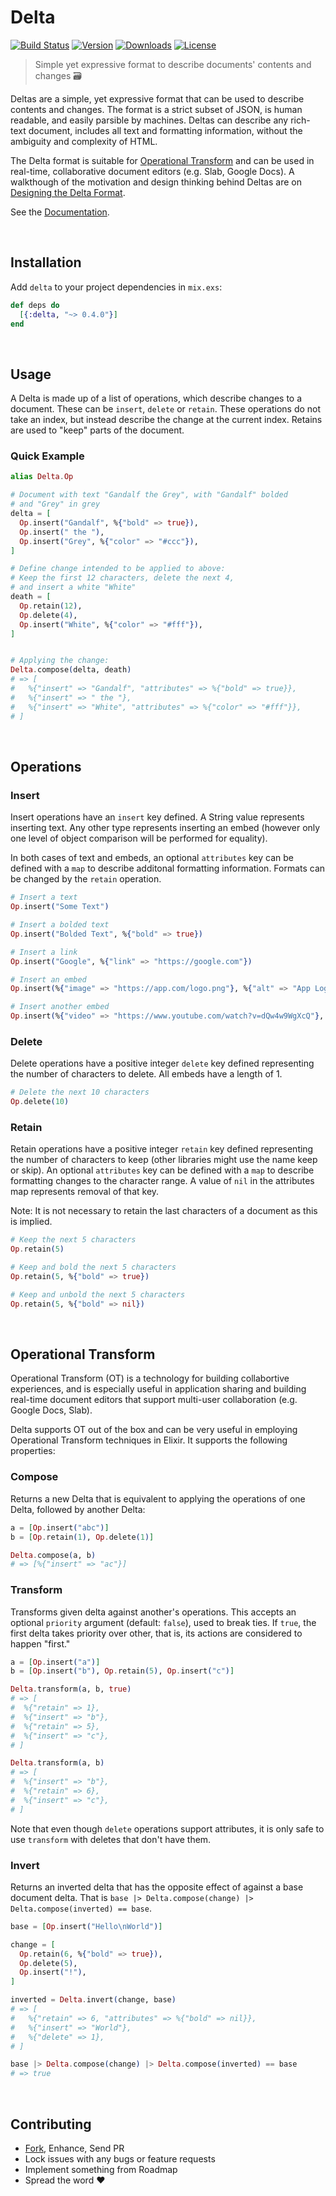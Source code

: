 # Delta

[![Build Status][badge-github]][github-build]
[![Version][badge-version]][hexpm]
[![Downloads][badge-downloads]][hexpm]
[![License][badge-license]][github-license]

> Simple yet expressive format to describe documents' contents and changes 🗃

Deltas are a simple, yet expressive format that can be used to describe contents and changes.
The format is a strict subset of JSON, is human readable, and easily parsible by machines.
Deltas can describe any rich-text document, includes all text and formatting information,
without the ambiguity and complexity of HTML.

The Delta format is suitable for [Operational Transform][wiki-ot] and can be used in real-time,
collaborative document editors (e.g. Slab, Google Docs). A walkthough of the motivation and
design thinking behind Deltas are on [Designing the Delta Format][quill-delta].

See the [Documentation][docs].

<br>

## Installation

Add `delta` to your project dependencies in `mix.exs`:

```elixir
def deps do
  [{:delta, "~> 0.4.0"}]
end
```

<br>

## Usage

A Delta is made up of a list of operations, which describe changes to a document. These can be
`insert`, `delete` or `retain`. These operations do not take an index, but instead describe the
change at the current index. Retains are used to "keep" parts of the document.

### Quick Example

```elixir
alias Delta.Op

# Document with text "Gandalf the Grey", with "Gandalf" bolded
# and "Grey" in grey
delta = [
  Op.insert("Gandalf", %{"bold" => true}),
  Op.insert(" the "),
  Op.insert("Grey", %{"color" => "#ccc"}),
]

# Define change intended to be applied to above:
# Keep the first 12 characters, delete the next 4,
# and insert a white "White"
death = [
  Op.retain(12),
  Op.delete(4),
  Op.insert("White", %{"color" => "#fff"}),
]


# Applying the change:
Delta.compose(delta, death)
# => [
#   %{"insert" => "Gandalf", "attributes" => %{"bold" => true}},
#   %{"insert" => " the "},
#   %{"insert" => "White", "attributes" => %{"color" => "#fff"}},
# ]
```

<br>

## Operations

### Insert

Insert operations have an `insert` key defined. A String value represents inserting text. Any
other type represents inserting an embed (however only one level of object comparison will be
performed for equality).

In both cases of text and embeds, an optional `attributes` key can be defined with a `map` to
describe additonal formatting information. Formats can be changed by the `retain` operation.

```elixir
# Insert a text
Op.insert("Some Text")

# Insert a bolded text
Op.insert("Bolded Text", %{"bold" => true})

# Insert a link
Op.insert("Google", %{"link" => "https://google.com"})

# Insert an embed
Op.insert(%{"image" => "https://app.com/logo.png"}, %{"alt" => "App Logo"})

# Insert another embed
Op.insert(%{"video" => "https://www.youtube.com/watch?v=dQw4w9WgXcQ"}, %{"width" => 420, "height" => 315})
```

### Delete

Delete operations have a positive integer `delete` key defined representing the number of
characters to delete. All embeds have a length of 1.

```elixir
# Delete the next 10 characters
Op.delete(10)
```

### Retain

Retain operations have a positive integer `retain` key defined representing the number of
characters to keep (other libraries might use the name keep or skip). An optional `attributes`
key can be defined with a `map` to describe formatting changes to the character range. A
value of `nil` in the attributes map represents removal of that key.

Note: It is not necessary to retain the last characters of a document as this is implied.

```elixir
# Keep the next 5 characters
Op.retain(5)

# Keep and bold the next 5 characters
Op.retain(5, %{"bold" => true})

# Keep and unbold the next 5 characters
Op.retain(5, %{"bold" => nil})
```

<br>

## Operational Transform

Operational Transform (OT) is a technology for building collabortive experiences, and is
especially useful in application sharing and building real-time document editors that support
multi-user collaboration (e.g. Google Docs, Slab).

Delta supports OT out of the box and can be very useful in employing Operational Transform
techniques in Elixir. It supports the following properties:

### Compose

Returns a new Delta that is equivalent to applying the operations of one Delta, followed
by another Delta:

```elixir
a = [Op.insert("abc")]
b = [Op.retain(1), Op.delete(1)]

Delta.compose(a, b)
# => [%{"insert" => "ac"}]
```

### Transform

Transforms given delta against another's operations. This accepts an optional `priority`
argument (default: `false`), used to break ties. If `true`, the first delta takes priority
over other, that is, its actions are considered to happen "first."

```elixir
a = [Op.insert("a")]
b = [Op.insert("b"), Op.retain(5), Op.insert("c")]

Delta.transform(a, b, true)
# => [
#  %{"retain" => 1},
#  %{"insert" => "b"},
#  %{"retain" => 5},
#  %{"insert" => "c"},
# ]

Delta.transform(a, b)
# => [
#  %{"insert" => "b"},
#  %{"retain" => 6},
#  %{"insert" => "c"},
# ]
```

Note that even though `delete` operations support attributes, it is only safe to
use `transform` with deletes that don't have them.

### Invert

Returns an inverted delta that has the opposite effect of against a base document delta.
That is `base |> Delta.compose(change) |> Delta.compose(inverted) == base`.

```elixir
base = [Op.insert("Hello\nWorld")]

change = [
  Op.retain(6, %{"bold" => true}),
  Op.delete(5),
  Op.insert("!"),
]

inverted = Delta.invert(change, base)
# => [
#   %{"retain" => 6, "attributes" => %{"bold" => nil}},
#   %{"insert" => "World"},
#   %{"delete" => 1},
# ]

base |> Delta.compose(change) |> Delta.compose(inverted) == base
# => true
```

<br>

## Contributing

- [Fork][github-fork], Enhance, Send PR
- Lock issues with any bugs or feature requests
- Implement something from Roadmap
- Spread the word :heart:

<br>

[badge-github]: https://github.com/slab/delta-elixir/actions/workflows/ci.yml/badge.svg
[badge-version]: https://img.shields.io/hexpm/v/delta.svg
[badge-license]: https://img.shields.io/hexpm/l/delta.svg
[badge-downloads]: https://img.shields.io/hexpm/dt/delta.svg
[hexpm]: https://hex.pm/packages/delta
[github-build]: https://github.com/slab/delta-elixir/actions/workflows/ci.yml
[github-license]: https://github.com/slab/delta-elixir/blob/master/LICENSE
[github-fork]: https://github.com/slab/delta-elixir/fork
[docs]: https://hexdocs.pm/delta
[wiki-ot]: https://en.wikipedia.org/wiki/Operational_transformation
[quill-delta]: https://quilljs.com/guides/designing-the-delta-format/
